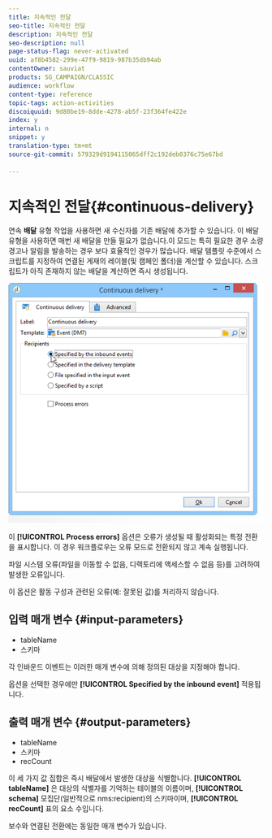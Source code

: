 ```yaml
---
title: 지속적인 전달
seo-title: 지속적인 전달
description: 지속적인 전달
seo-description: null
page-status-flag: never-activated
uuid: af8b4582-299e-47f9-9819-987b35db94ab
contentOwner: sauviat
products: SG_CAMPAIGN/CLASSIC
audience: workflow
content-type: reference
topic-tags: action-activities
discoiquuid: 9d80be19-8dde-4278-ab5f-23f364fe422e
index: y
internal: n
snippet: y
translation-type: tm+mt
source-git-commit: 579329d9194115065dff2c192deb0376c75e67bd

---
```



# 지속적인 전달{#continuous-delivery}

연속 **배달** 유형 작업을 사용하면 새 수신자를 기존 배달에 추가할 수 있습니다. 이 배달 유형을 사용하면 매번 새 배달을 만들 필요가 없습니다.이 모드는 특히 필요한 경우 소량 경고나 알림을 발송하는 경우 보다 효율적인 경우가 많습니다. 배달 템플릿 수준에서 스크립트를 지정하여 연결된 게재의 레이블(및 캠페인 폴더)을 계산할 수 있습니다. 스크립트가 아직 존재하지 않는 배달을 계산하면 즉시 생성됩니다.

![](assets/edit_diffusion_fil.png)

이 **[!UICONTROL Process errors]** 옵션은 오류가 생성될 때 활성화되는 특정 전환을 표시합니다. 이 경우 워크플로우는 오류 모드로 전환되지 않고 계속 실행됩니다.

파일 시스템 오류(파일을 이동할 수 없음, 디렉토리에 액세스할 수 없음 등)를 고려하여 발생한 오류입니다.

이 옵션은 활동 구성과 관련된 오류(예: 잘못된 값)를 처리하지 않습니다.

## 입력 매개 변수 {#input-parameters}

* tableName
* 스키마

각 인바운드 이벤트는 이러한 매개 변수에 의해 정의된 대상을 지정해야 합니다.

옵션을 선택한 경우에만 **[!UICONTROL Specified by the inbound event]** 적용됩니다.

## 출력 매개 변수 {#output-parameters}

* tableName
* 스키마
* recCount

이 세 가지 값 집합은 즉시 배달에서 발생한 대상을 식별합니다. **[!UICONTROL tableName]** 은 대상의 식별자를 기억하는 테이블의 이름이며, **[!UICONTROL schema]** 모집단(일반적으로 nms:recipient)의 스키마이며, **[!UICONTROL recCount]** 표의 요소 수입니다.

보수와 연결된 전환에는 동일한 매개 변수가 있습니다.
